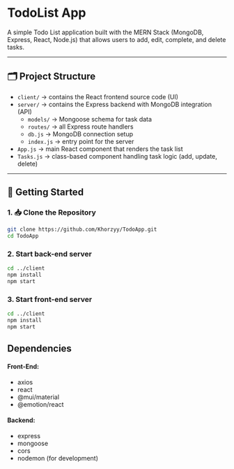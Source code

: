 # TodoList App

A simple Todo List application built with the MERN Stack (MongoDB, Express, React, Node.js) that allows users to add, edit, complete, and delete tasks.

---

## 🗂 Project Structure

- `client/` → contains the React frontend source code (UI)
- `server/` → contains the Express backend with MongoDB integration (API)
  - `models/` → Mongoose schema for task data
  - `routes/` → all Express route handlers
  - `db.js` → MongoDB connection setup
  - `index.js` → entry point for the server
- `App.js` → main React component that renders the task list
- `Tasks.js` → class-based component handling task logic (add, update, delete)

---

## 🚀 Getting Started

### 1. 📥 Clone the Repository
```bash
git clone https://github.com/Khorzyy/TodoApp.git
cd TodoApp
```

### 2. Start back-end server
```bash
cd ../client
npm install
npm start
```

### 3. Start front-end server
```bash
cd ../client
npm install
npm start
```

## Dependencies
<h4>Front-End: </h4>
<ul>
  <li>axios</li>
  <li>react</li>
  <li>@mui/material</li>
  <li>@emotion/react</li>
</ul>
<h4>Backend:</h4>
<ul>
  <li>express</li>
  <li>mongoose</li>
  <li>cors</li>
  <li>nodemon (for development)</li>
</ul>
